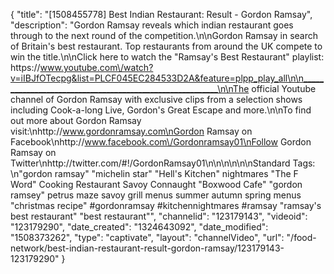 {
    "title": "[1508455778] Best Indian Restaurant: Result - Gordon Ramsay",
    "description": "Gordon Ramsay reveals which indian restaurant goes through to the next round of the competition.\n\nGordon Ramsay in search of Britain's best restaurant. Top restaurants from around the UK compete to win the title.\n\nClick here to watch the \"Ramsay's Best Restaurant\" playlist: https:\/\/www.youtube.com\/watch?v=iIBJfOTecpg&list=PLCF045EC284533D2A&feature=plpp_play_all\n\n_________________________________________________________\n\nThe official Youtube channel of Gordon Ramsay with exclusive clips from a selection shows including Cook-a-long Live, Gordon's Great Escape and more.\n\nTo find out more about Gordon Ramsay visit:\nhttp:\/\/www.gordonramsay.com\nGordon Ramsay on Facebook\nhttp:\/\/www.facebook.com\/Gordonramsay01\nFollow Gordon Ramsay on Twitter\nhttp:\/\/twitter.com\/#!\/GordonRamsay01\n\n\n\n\n\nStandard Tags: \n\"gordon ramsay\" \"michelin star\" \"Hell's Kitchen\" nightmares \"The F Word\" Cooking Restaurant Savoy Connaught \"Boxwood Cafe\" \"gordon ramsey\" petrus maze savoy grill menus summer autumn spring menus \"christmas recipe\" #gordonramsay #kitchennightmares #ramsay \"ramsay's best restaurant\" \"best restaurant\"",
    "channelid": "123179143",
    "videoid": "123179290",
    "date_created": "1324643092",
    "date_modified": "1508373262",
    "type": "captivate",
    "layout": "channelVideo",
    "url": "\/food-network\/best-indian-restaurant-result-gordon-ramsay\/123179143-123179290"
}